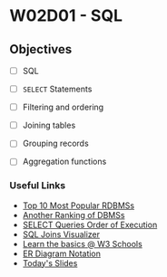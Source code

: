 # W02D01 - SQL

## Objectives
- [ ] SQL
- [ ] `SELECT` Statements
- [ ] Filtering and ordering
- [ ] Joining tables
- [ ] Grouping records
- [ ] Aggregation functions


### Useful Links
- [Top 10 Most Popular RDBMSs](https://www.c-sharpcorner.com/article/what-are-the-most-popular-relational-databases/)
- [Another Ranking of DBMSs](https://db-engines.com/en/ranking)
- [SELECT Queries Order of Execution](https://sqlbolt.com/lesson/select_queries_order_of_execution)
- [SQL Joins Visualizer](https://sql-joins.leopard.in.ua/)
- [Learn the basics @ W3 Schools](https://www.w3schools.com/sql/default.asp)
- [ER Diagram Notation](https://www.guru99.com/er-diagram-tutorial-dbms.html)
- [Today's Slides](https://docs.google.com/presentation/d/1dvSo5oY5Pk3LfSEJQdKkDXTAjNDiDvPP0qFRsfhE24s/edit?usp=sharing)

